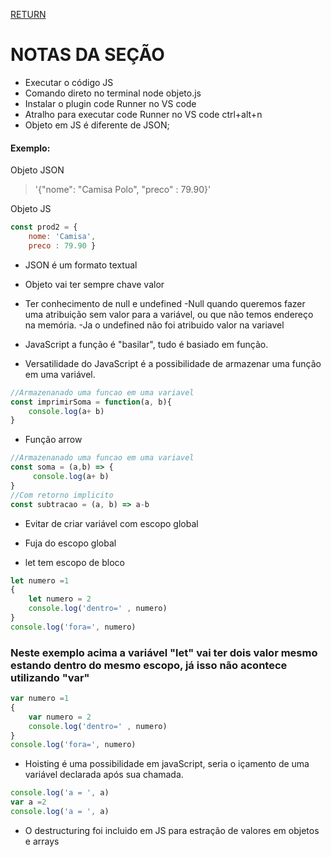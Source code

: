 [RETURN](https://github.com/darlanMedeiros/CursoWebModernoJavaScript2021)

# NOTAS DA SEÇÃO
- Executar o código JS 
- Comando direto no terminal node objeto.js
- Instalar o plugin code Runner no VS code
- Atralho para executar code Runner no VS code  ctrl+alt+n
- Objeto em JS é diferente de JSON;

#### Exemplo:
Objeto JSON
> '{"nome": "Camisa Polo", "preco" : 79.90}'

Objeto JS

```javaScript
const prod2 = {
    nome: 'Camisa',
    preco : 79.90 }
```
- JSON é um formato textual
- Objeto vai ter sempre chave valor

- Ter conhecimento de null e undefined
    -Null quando queremos fazer uma atribuição sem valor para a variável, ou que não temos endereço na memória. 
    -Ja o undefined não foi atribuido valor na variavel

- JavaScript a função é "basilar", tudo é basiado em função.
- Versatilidade do JavaScript é a possibilidade de armazenar uma função em uma variável.

```javascript
//Armazenanado uma funcao em uma variavel
const imprimirSoma = function(a, b){
    console.log(a+ b)
}
```

- Função arrow

```javascript
//Armazenanado uma funcao em uma variavel
const soma = (a,b) => {
     console.log(a+ b)
}
//Com retorno implicito
const subtracao = (a, b) => a-b
```
- Evitar de criar variável com escopo global
- Fuja do escopo global

- let tem escopo de bloco

```javascript
let numero =1
{
    let numero = 2
    console.log('dentro=' , numero)
}
console.log('fora=', numero)

```
### Neste exemplo acima a variável "let" vai ter dois valor mesmo estando dentro do mesmo escopo, já isso não acontece utilizando "var"

```javascript
var numero =1
{
    var numero = 2
    console.log('dentro=' , numero)
}
console.log('fora=', numero)

```
- Hoisting é uma possibilidade em javaScript, seria o içamento de uma variável declarada após sua chamada.

```javascript
console.log('a = ', a)
var a =2
console.log('a = ', a)

```
- O destructuring foi incluido em JS para estração de valores em objetos e arrays







